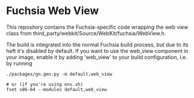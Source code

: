 Fuchsia Web View
=======================================

This repository contains the Fuchsia-specific code wrapping the web view class from third_party/webkit/Source/WebKit/fuchsia/WebView.h.

The build is integrated into the normal Fuchsia build process, but due to its
heft  it's disabled by default.  If you want to use the web_view component in
your image, enable it by adding 'web_view' to your build configuration, i.e. by
running
```
./packages/gn.gen.py -m default,web_view

# or (if you're using env.sh)
fset x86-64 --modules default,web_view
```

